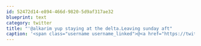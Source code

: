 ```yaml
---
id: 52472d14-e894-466d-9820-5d9af317ae32
blueprint: text
category: twitter
title: "'@alkarim yup staying at the delta.Leaving sunday aft"
caption: '<span class="username username_linked">@<a href="https://twitter.com/alkarim" title="Alkarim Nasser 🌵">alkarim</a></span> yup staying at the delta.Leaving sunday aft'
---
```

